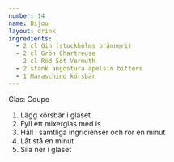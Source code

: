 ```yaml
---
number: 14
name: Bijou 
layout: drink
ingredients: 
  - 2 cl Gin (stockholms bränneri)
  - 2 cl Grön Chartreuse 
  	2 cl Röd Söt Vermuth 
  - 2 stänk angostura apelsin bitters 
  - 1 Maraschino körsbär
---
```



Glas: Coupe

1) Lägg körsbär i glaset  
2) Fyll ett mixerglas med is  
3) Häll i samtliga ingridienser och rör en minut  
4) Låt stå en minut  
5) Sila ner i glaset

